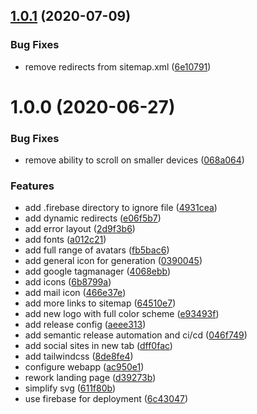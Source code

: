 ## [1.0.1](https://github.com/rxsto/rxsto.github.io/compare/v1.0.0...v1.0.1) (2020-07-09)


### Bug Fixes

* remove redirects from sitemap.xml ([6e10791](https://github.com/rxsto/rxsto.github.io/commit/6e1079121664f4fd45f9cae6ccfaf12a112ef226))

# 1.0.0 (2020-06-27)


### Bug Fixes

* remove ability to scroll on smaller devices ([068a064](https://github.com/rxsto/rxsto.github.io/commit/068a06402010e37a4584dfde1113d1f04be3fffc))


### Features

* add .firebase directory to ignore file ([4931cea](https://github.com/rxsto/rxsto.github.io/commit/4931ceabd6fa100b3d6c037776c81c4f97dc5559))
* add dynamic redirects ([e06f5b7](https://github.com/rxsto/rxsto.github.io/commit/e06f5b7209188001841e39214bd9e67d3caff3f1))
* add error layout ([2d9f3b6](https://github.com/rxsto/rxsto.github.io/commit/2d9f3b665e4cef6f7c8853d8f2560a8993fc2769))
* add fonts ([a012c21](https://github.com/rxsto/rxsto.github.io/commit/a012c21923f057d08bcecfff6b98db419b3f1b74))
* add full range of avatars ([fb5bac6](https://github.com/rxsto/rxsto.github.io/commit/fb5bac6a310587a660205d56165364f6ce6f81b0))
* add general icon for generation ([0390045](https://github.com/rxsto/rxsto.github.io/commit/0390045b83160d88005e0ccf7139c1788b62dab6))
* add google tagmanager ([4068ebb](https://github.com/rxsto/rxsto.github.io/commit/4068ebb656e830e31b7f42974420e73945118186))
* add icons ([6b8799a](https://github.com/rxsto/rxsto.github.io/commit/6b8799ad4b6973b4f909694d6cd2a83dabd5a3c9))
* add mail icon ([466e37e](https://github.com/rxsto/rxsto.github.io/commit/466e37ebb785391050351a54ea93ac37408c56f8))
* add more links to sitemap ([64510e7](https://github.com/rxsto/rxsto.github.io/commit/64510e7c8f513bdba6c0b94033cae9f93e245701))
* add new logo with full color scheme ([e93493f](https://github.com/rxsto/rxsto.github.io/commit/e93493f48f37c8780d4b7147b875d640bc8ea266))
* add release config ([aeee313](https://github.com/rxsto/rxsto.github.io/commit/aeee313b6adee55c489ebced08c33f91cd806847))
* add semantic release automation and ci/cd ([046f749](https://github.com/rxsto/rxsto.github.io/commit/046f74952280c91b7cc75a57e7c406294d8a704f))
* add social sites in new tab ([dff0fac](https://github.com/rxsto/rxsto.github.io/commit/dff0fac51ee51a3799a91ee3170548772c9d2ec9))
* add tailwindcss ([8de8fe4](https://github.com/rxsto/rxsto.github.io/commit/8de8fe48bd611b662e5c8bc819589d4c86cd0478))
* configure webapp ([ac950e1](https://github.com/rxsto/rxsto.github.io/commit/ac950e13093ba1df60f02d68369964165f1e8a13))
* rework landing page ([d39273b](https://github.com/rxsto/rxsto.github.io/commit/d39273b2446437eb9ec0dab0cda6c369269a8647))
* simplify svg ([611f80b](https://github.com/rxsto/rxsto.github.io/commit/611f80b4dcfa627c32809329bc1701b146bcdbc2))
* use firebase for deployment ([6c43047](https://github.com/rxsto/rxsto.github.io/commit/6c4304711bec42eb50736009a914c1226e4b9d1c))
